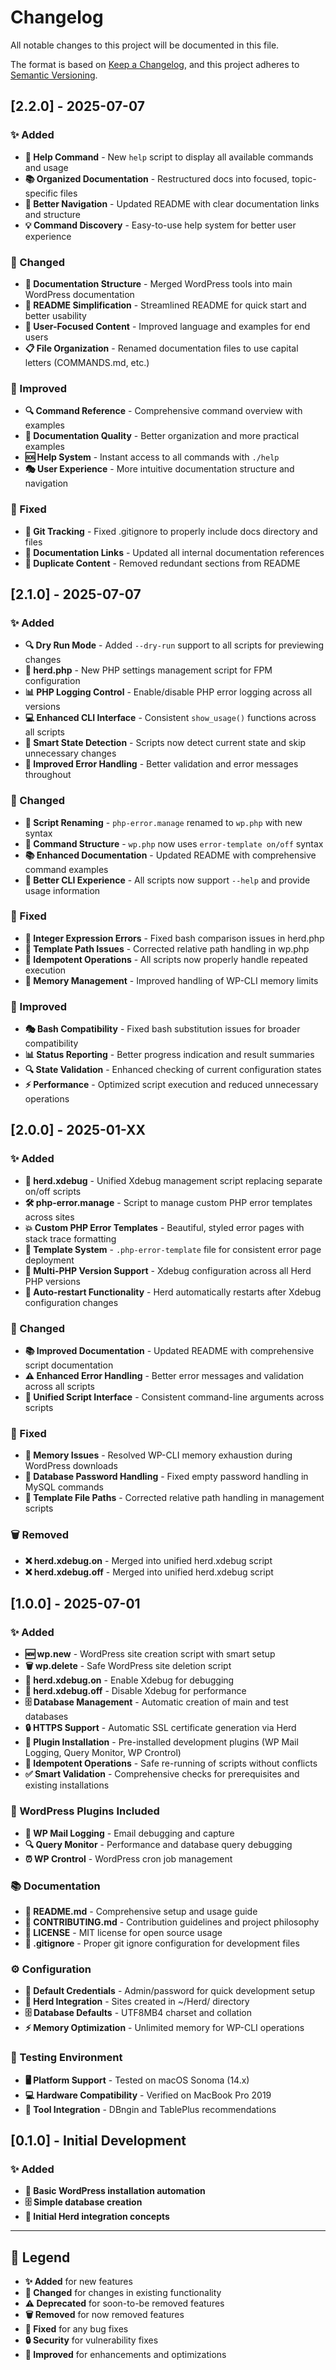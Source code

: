 # Changelog

All notable changes to this project will be documented in this file.

The format is based on [Keep a Changelog](https://keepachangelog.com/en/1.0.0/),
and this project adheres to [Semantic Versioning](https://semver.org/spec/v2.0.0.html).

## [2.2.0] - 2025-07-07

### ✨ Added
- **📖 Help Command** - New `help` script to display all available commands and usage
- **📚 Organized Documentation** - Restructured docs into focused, topic-specific files
- **🔗 Better Navigation** - Updated README with clear documentation links and structure
- **💡 Command Discovery** - Easy-to-use help system for better user experience

### 🔄 Changed
- **📛 Documentation Structure** - Merged WordPress tools into main WordPress documentation
- **📝 README Simplification** - Streamlined README for quick start and better usability
- **🎯 User-Focused Content** - Improved language and examples for end users
- **📋 File Organization** - Renamed documentation files to use capital letters (COMMANDS.md, etc.)

### 🎨 Improved
- **🔍 Command Reference** - Comprehensive command overview with examples
- **📖 Documentation Quality** - Better organization and more practical examples
- **🆘 Help System** - Instant access to all commands with `./help`
- **🎭 User Experience** - More intuitive documentation structure and navigation

### 🐛 Fixed
- **📁 Git Tracking** - Fixed .gitignore to properly include docs directory and files
- **🔗 Documentation Links** - Updated all internal documentation references
- **📝 Duplicate Content** - Removed redundant sections from README

## [2.1.0] - 2025-07-07

### ✨ Added
- **🔍 Dry Run Mode** - Added `--dry-run` support to all scripts for previewing changes
- **🐘 herd.php** - New PHP settings management script for FPM configuration
- **📊 PHP Logging Control** - Enable/disable PHP error logging across all versions
- **💻 Enhanced CLI Interface** - Consistent `show_usage()` functions across all scripts
- **🎯 Smart State Detection** - Scripts now detect current state and skip unnecessary changes
- **📝 Improved Error Handling** - Better validation and error messages throughout

### 🔄 Changed
- **📛 Script Renaming** - `php-error.manage` renamed to `wp.php` with new syntax
- **🎨 Command Structure** - `wp.php` now uses `error-template on/off` syntax
- **📚 Enhanced Documentation** - Updated README with comprehensive command examples
- **🔧 Better CLI Experience** - All scripts now support `--help` and provide usage information

### 🐛 Fixed
- **🔢 Integer Expression Errors** - Fixed bash comparison issues in herd.php
- **📁 Template Path Issues** - Corrected relative path handling in wp.php
- **🔄 Idempotent Operations** - All scripts now properly handle repeated execution
- **💾 Memory Management** - Improved handling of WP-CLI memory limits

### 🎨 Improved
- **🎭 Bash Compatibility** - Fixed bash substitution issues for broader compatibility
- **📊 Status Reporting** - Better progress indication and result summaries
- **🔍 State Validation** - Enhanced checking of current configuration states
- **⚡ Performance** - Optimized script execution and reduced unnecessary operations

## [2.0.0] - 2025-01-XX

### ✨ Added
- **🐛 herd.xdebug** - Unified Xdebug management script replacing separate on/off scripts
- **🛠️ php-error.manage** - Script to manage custom PHP error templates across sites
- **💥 Custom PHP Error Templates** - Beautiful, styled error pages with stack trace formatting
- **📄 Template System** - `.php-error-template` file for consistent error page deployment
- **🔧 Multi-PHP Version Support** - Xdebug configuration across all Herd PHP versions
- **🔄 Auto-restart Functionality** - Herd automatically restarts after Xdebug configuration changes

### 🔄 Changed
- **📚 Improved Documentation** - Updated README with comprehensive script documentation
- **⚠️ Enhanced Error Handling** - Better error messages and validation across all scripts
- **🎯 Unified Script Interface** - Consistent command-line arguments across scripts

### 🐛 Fixed
- **💾 Memory Issues** - Resolved WP-CLI memory exhaustion during WordPress downloads
- **🔑 Database Password Handling** - Fixed empty password handling in MySQL commands
- **📁 Template File Paths** - Corrected relative path handling in management scripts

### 🗑️ Removed
- **❌ herd.xdebug.on** - Merged into unified herd.xdebug script
- **❌ herd.xdebug.off** - Merged into unified herd.xdebug script

## [1.0.0] - 2025-07-01

### ✨ Added
- **🆕 wp.new** - WordPress site creation script with smart setup
- **🗑️ wp.delete** - Safe WordPress site deletion script
- **🐛 herd.xdebug.on** - Enable Xdebug for debugging
- **🚫 herd.xdebug.off** - Disable Xdebug for performance
- **🗄️ Database Management** - Automatic creation of main and test databases
- **🔒 HTTPS Support** - Automatic SSL certificate generation via Herd
- **🔌 Plugin Installation** - Pre-installed development plugins (WP Mail Logging, Query Monitor, WP Crontrol)
- **🔄 Idempotent Operations** - Safe re-running of scripts without conflicts
- **✅ Smart Validation** - Comprehensive checks for prerequisites and existing installations

### 🔌 WordPress Plugins Included
- **📧 WP Mail Logging** - Email debugging and capture
- **🔍 Query Monitor** - Performance and database query debugging
- **⏰ WP Crontrol** - WordPress cron job management

### 📚 Documentation
- **📖 README.md** - Comprehensive setup and usage guide
- **🤝 CONTRIBUTING.md** - Contribution guidelines and project philosophy
- **📄 LICENSE** - MIT license for open source usage
- **🙈 .gitignore** - Proper git ignore configuration for development files

### ⚙️ Configuration
- **👤 Default Credentials** - Admin/password for quick development setup
- **🦌 Herd Integration** - Sites created in ~/Herd/ directory
- **🗄️ Database Defaults** - UTF8MB4 charset and collation
- **⚡ Memory Optimization** - Unlimited memory for WP-CLI operations

### 🧪 Testing Environment
- **🖥️ Platform Support** - Tested on macOS Sonoma (14.x)
- **💻 Hardware Compatibility** - Verified on MacBook Pro 2019
- **🔗 Tool Integration** - DBngin and TablePlus recommendations

## [0.1.0] - Initial Development

### ✨ Added
- **🌱 Basic WordPress installation automation**
- **🗄️ Simple database creation**
- **🦌 Initial Herd integration concepts**

---

## 📖 Legend

- **✨ Added** for new features
- **🔄 Changed** for changes in existing functionality  
- **⚠️ Deprecated** for soon-to-be removed features
- **🗑️ Removed** for now removed features
- **🐛 Fixed** for any bug fixes
- **🔒 Security** for vulnerability fixes
- **🎨 Improved** for enhancements and optimizations
